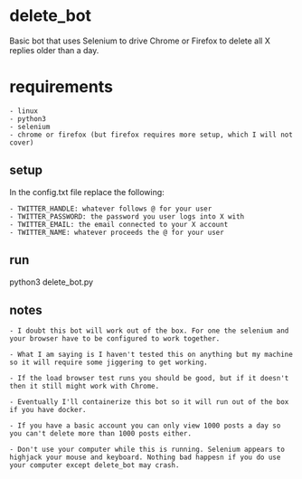 # delete_bot

Basic bot that uses Selenium to drive Chrome or Firefox to delete all X replies older than a day.

# requirements

    - linux
    - python3
    - selenium
    - chrome or firefox (but firefox requires more setup, which I will not cover)

## setup

In the config.txt file replace the following:

    - TWITTER_HANDLE: whatever follows @ for your user
    - TWITTER_PASSWORD: the password you user logs into X with
    - TWITTER_EMAIL: the email connected to your X account
    - TWITTER_NAME: whatever proceeds the @ for your user

## run

python3 delete_bot.py

## notes

    - I doubt this bot will work out of the box. For one the selenium and your browser have to be configured to work together.

    - What I am saying is I haven't tested this on anything but my machine so it will require some jiggering to get working.

    - If the load browser test runs you should be good, but if it doesn't then it still might work with Chrome.

    - Eventually I'll containerize this bot so it will run out of the box if you have docker.

    - If you have a basic account you can only view 1000 posts a day so you can't delete more than 1000 posts either.

    - Don't use your computer while this is running. Selenium appears to highjack your mouse and keyboard. Nothing bad happesn if you do use your computer except delete_bot may crash.